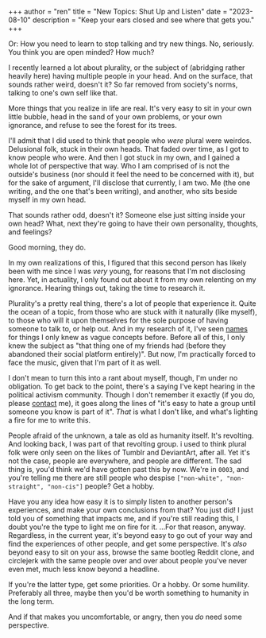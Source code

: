+++
author = "ren"
title = "New Topics: Shut Up and Listen"
date = "2023-08-10"
description = "Keep your ears closed and see where that gets you."
+++

Or: How you need to learn to stop talking and try new things. No, seriously. You think you are open minded? How much?

<!--more-->

I recently learned a lot about plurality, or the subject of (abridging rather heavily here) having multiple people in your head. And on the surface, that sounds rather weird, doesn't it? So far removed from society's norms, talking to one's own self like that. 

More things that you realize in life are real. It's very easy to sit in your own little bubble, head in the sand of your own problems, or your own ignorance, and refuse to see the forest for its trees.

I'll admit that I did used to think that people who *were* plural were weirdos. Delusional folk, stuck in their own heads. That faded over time, as I got to know people who were. And then I got stuck in my own, and I gained a whole lot of perspective that way. Who I am comprised of is not the outside's business (nor should it feel the need to be concerned with it), but for the sake of argument, I'll disclose that currently, I am two. Me (the one writing, and the one that's been writing), and another, who sits beside myself in my own head.

That sounds rather odd, doesn't it? Someone else just sitting inside your own head? What, next they're going to have their own personality, thoughts, and feelings?

Good morning, they do.

In my own realizations of this, I figured that this second person has likely been with me since I was *very* young, for reasons that I'm not disclosing here. Yet, in actuality, I only found out about it from my own relenting on my ignorance. Hearing things out, taking the time to research it.

Plurality's a pretty real thing, there's a lot of people that experience it. Quite the ocean of a topic, from those who are stuck with it naturally (like myself), to those who will it upon themselves for the sole purpose of having someone to talk to, or help out. And in my research of it, I've seen [names](https://pluralpedia.org/w/Main_Page) for things I only knew as vague concepts before. Before all of this, I only knew the subject as "that thing one of my friends had (before they abandoned their social platform entirely)". But now, I'm practically forced to face the music, given that I'm part of it as well.

I don't mean to turn this into a rant about myself, though, I'm under no obligation. To get back to the point, there's a saying I've kept hearing in the political activism community. Though I don't remember it exactly (if you do, please [contact](mailto:mailbox@starrypoint.me) me), it goes along the lines of "it's easy to hate a group until someone you know is part of it". *That* is what I don't like, and what's lighting a fire for me to write this.

People afraid of the unknown, a tale as old as humanity itself. It's revolting. And looking back, I was part of that revolting group. i used to think plural folk were only seen on the likes of Tumblr and DeviantArt, after all. Yet it's not the case, people are everywhere, and people are different. The sad thing is, you'd think we'd have gotten past this by now. We're in `0003`, and you're telling me there are still people who despise `["non-white", "non-straight", "non-cis"]` people? Get a hobby.

Have you any idea how easy it is to simply listen to another person's experiences, and make your own conclusions from that? You just did! I just told you of something that impacts me, and if you're still reading this, I doubt you're the type to light me on fire for it. ...For that reason, anyway. Regardless, in the current year, it's beyond easy to go out of your way and find the experiences of other people, and get some perspective. It's *also* beyond easy to sit on your ass, browse the same bootleg Reddit clone, and circlejerk with the same people over and over about people you've never even met, much less know beyond a headline.

If you're the latter type, get some priorities. Or a hobby. Or some humility. Preferably all three, maybe then you'd be worth something to humanity in the long term.

And if that makes you uncomfortable, or angry, then you *do* need some perspective.
